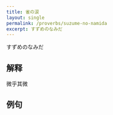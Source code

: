 ```yaml
---
title: 雀の涙
layout: single
permalink: /proverbs/suzume-no-namida
excerpt: すずめのなみだ
---
```


すずめのなみだ

## 解释

微乎其微

## 例句


